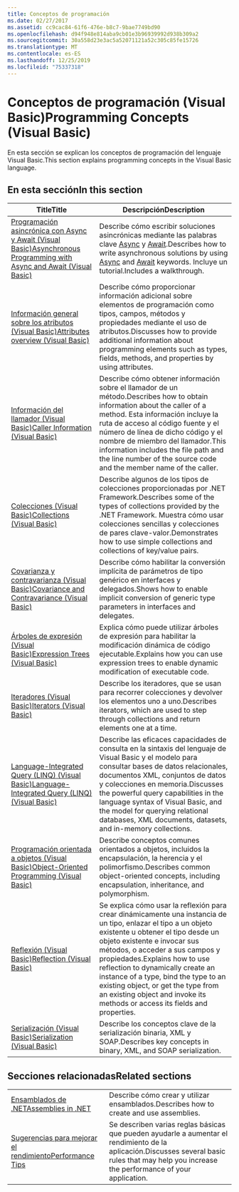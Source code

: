 ```yaml
---
title: Conceptos de programación
ms.date: 02/27/2017
ms.assetid: cc9cac84-61f6-476e-b8c7-9bae7749bd90
ms.openlocfilehash: d94f948e814aba9cb01e3b96939992d938b309a2
ms.sourcegitcommit: 30a558d23e3ac5a52071121a52c305c85fe15726
ms.translationtype: MT
ms.contentlocale: es-ES
ms.lasthandoff: 12/25/2019
ms.locfileid: "75337318"
---
```

# <a name="programming-concepts-visual-basic"></a><span data-ttu-id="14397-102">Conceptos de programación (Visual Basic)</span><span class="sxs-lookup"><span data-stu-id="14397-102">Programming Concepts (Visual Basic)</span></span>

<span data-ttu-id="14397-103">En esta sección se explican los conceptos de programación del lenguaje Visual Basic.</span><span class="sxs-lookup"><span data-stu-id="14397-103">This section explains programming concepts in the Visual Basic language.</span></span>

## <a name="in-this-section"></a><span data-ttu-id="14397-104">En esta sección</span><span class="sxs-lookup"><span data-stu-id="14397-104">In this section</span></span>

|<span data-ttu-id="14397-105">Title</span><span class="sxs-lookup"><span data-stu-id="14397-105">Title</span></span>|<span data-ttu-id="14397-106">Descripción</span><span class="sxs-lookup"><span data-stu-id="14397-106">Description</span></span>|
|-----------|-----------------|
|[<span data-ttu-id="14397-107">Programación asincrónica con Async y Await (Visual Basic)</span><span class="sxs-lookup"><span data-stu-id="14397-107">Asynchronous Programming with Async and Await (Visual Basic)</span></span>](../../../visual-basic/programming-guide/concepts/async/index.md)|<span data-ttu-id="14397-108">Describe cómo escribir soluciones asincrónicas mediante las palabras clave [Async](../../../visual-basic/language-reference/modifiers/async.md) y [Await](../../../visual-basic/language-reference/operators/await-operator.md).</span><span class="sxs-lookup"><span data-stu-id="14397-108">Describes how to write asynchronous solutions by using [Async](../../../visual-basic/language-reference/modifiers/async.md) and [Await](../../../visual-basic/language-reference/operators/await-operator.md) keywords.</span></span> <span data-ttu-id="14397-109">Incluye un tutorial.</span><span class="sxs-lookup"><span data-stu-id="14397-109">Includes a walkthrough.</span></span>|
|[<span data-ttu-id="14397-110">Información general sobre los atributos (Visual Basic)</span><span class="sxs-lookup"><span data-stu-id="14397-110">Attributes overview (Visual Basic)</span></span>](../../../visual-basic/programming-guide/concepts/attributes/index.md)|<span data-ttu-id="14397-111">Describe cómo proporcionar información adicional sobre elementos de programación como tipos, campos, métodos y propiedades mediante el uso de atributos.</span><span class="sxs-lookup"><span data-stu-id="14397-111">Discusses how to provide additional information about programming elements such as types, fields, methods, and properties by using attributes.</span></span>|
|[<span data-ttu-id="14397-112">Información del llamador (Visual Basic)</span><span class="sxs-lookup"><span data-stu-id="14397-112">Caller Information (Visual Basic)</span></span>](../../../visual-basic/programming-guide/concepts/caller-information.md)|<span data-ttu-id="14397-113">Describe cómo obtener información sobre el llamador de un método.</span><span class="sxs-lookup"><span data-stu-id="14397-113">Describes how to obtain information about the caller of a method.</span></span> <span data-ttu-id="14397-114">Esta información incluye la ruta de acceso al código fuente y el número de línea de dicho código y el nombre de miembro del llamador.</span><span class="sxs-lookup"><span data-stu-id="14397-114">This information includes the file path and the line number of the source code and the member name of the caller.</span></span>|
|[<span data-ttu-id="14397-115">Colecciones (Visual Basic)</span><span class="sxs-lookup"><span data-stu-id="14397-115">Collections (Visual Basic)</span></span>](../../../visual-basic/programming-guide/concepts/collections.md)|<span data-ttu-id="14397-116">Describe algunos de los tipos de colecciones proporcionadas por .NET Framework.</span><span class="sxs-lookup"><span data-stu-id="14397-116">Describes some of the types of collections provided by the .NET Framework.</span></span> <span data-ttu-id="14397-117">Muestra cómo usar colecciones sencillas y colecciones de pares clave-valor.</span><span class="sxs-lookup"><span data-stu-id="14397-117">Demonstrates how to use simple collections and collections of key/value pairs.</span></span>|
|[<span data-ttu-id="14397-118">Covarianza y contravarianza (Visual Basic)</span><span class="sxs-lookup"><span data-stu-id="14397-118">Covariance and Contravariance (Visual Basic)</span></span>](../../../visual-basic/programming-guide/concepts/covariance-contravariance/index.md)|<span data-ttu-id="14397-119">Describe cómo habilitar la conversión implícita de parámetros de tipo genérico en interfaces y delegados.</span><span class="sxs-lookup"><span data-stu-id="14397-119">Shows how to enable implicit conversion of generic type parameters in interfaces and delegates.</span></span>|
|[<span data-ttu-id="14397-120">Árboles de expresión (Visual Basic)</span><span class="sxs-lookup"><span data-stu-id="14397-120">Expression Trees (Visual Basic)</span></span>](../../../visual-basic/programming-guide/concepts/expression-trees/index.md)|<span data-ttu-id="14397-121">Explica cómo puede utilizar árboles de expresión para habilitar la modificación dinámica de código ejecutable.</span><span class="sxs-lookup"><span data-stu-id="14397-121">Explains how you can use expression trees to enable dynamic modification of executable code.</span></span>|
|[<span data-ttu-id="14397-122">Iteradores (Visual Basic)</span><span class="sxs-lookup"><span data-stu-id="14397-122">Iterators (Visual Basic)</span></span>](../../../visual-basic/programming-guide/concepts/iterators.md)|<span data-ttu-id="14397-123">Describe los iteradores, que se usan para recorrer colecciones y devolver los elementos uno a uno.</span><span class="sxs-lookup"><span data-stu-id="14397-123">Describes iterators, which are used to step through collections and return elements one at a time.</span></span>|
|[<span data-ttu-id="14397-124">Language-Integrated Query (LINQ) (Visual Basic)</span><span class="sxs-lookup"><span data-stu-id="14397-124">Language-Integrated Query (LINQ) (Visual Basic)</span></span>](../../../visual-basic/programming-guide/concepts/linq/index.md)|<span data-ttu-id="14397-125">Describe las eficaces capacidades de consulta en la sintaxis del lenguaje de Visual Basic y el modelo para consultar bases de datos relacionales, documentos XML, conjuntos de datos y colecciones en memoria.</span><span class="sxs-lookup"><span data-stu-id="14397-125">Discusses the powerful query capabilities in the language syntax of Visual Basic, and the model for querying relational databases, XML documents, datasets, and in-memory collections.</span></span>|
|[<span data-ttu-id="14397-126">Programación orientada a objetos (Visual Basic)</span><span class="sxs-lookup"><span data-stu-id="14397-126">Object-Oriented Programming (Visual Basic)</span></span>](../../../visual-basic/programming-guide/concepts/object-oriented-programming.md)|<span data-ttu-id="14397-127">Describe conceptos comunes orientados a objetos, incluidos la encapsulación, la herencia y el polimorfismo.</span><span class="sxs-lookup"><span data-stu-id="14397-127">Describes common object-oriented concepts, including encapsulation, inheritance, and polymorphism.</span></span>|
|[<span data-ttu-id="14397-128">Reflexión (Visual Basic)</span><span class="sxs-lookup"><span data-stu-id="14397-128">Reflection (Visual Basic)</span></span>](../../../visual-basic/programming-guide/concepts/reflection.md)|<span data-ttu-id="14397-129">Se explica cómo usar la reflexión para crear dinámicamente una instancia de un tipo, enlazar el tipo a un objeto existente u obtener el tipo desde un objeto existente e invocar sus métodos, o acceder a sus campos y propiedades.</span><span class="sxs-lookup"><span data-stu-id="14397-129">Explains how to use reflection to dynamically create an instance of a type, bind the type to an existing object, or get the type from an existing object and invoke its methods or access its fields and properties.</span></span>|
|[<span data-ttu-id="14397-130">Serialización (Visual Basic)</span><span class="sxs-lookup"><span data-stu-id="14397-130">Serialization (Visual Basic)</span></span>](../../../visual-basic/programming-guide/concepts/serialization/index.md)|<span data-ttu-id="14397-131">Describe los conceptos clave de la serialización binaria, XML y SOAP.</span><span class="sxs-lookup"><span data-stu-id="14397-131">Describes key concepts in binary, XML, and SOAP serialization.</span></span>|

## <a name="related-sections"></a><span data-ttu-id="14397-132">Secciones relacionadas</span><span class="sxs-lookup"><span data-stu-id="14397-132">Related sections</span></span>

|||
|---|---|
|[<span data-ttu-id="14397-133">Ensamblados de .NET</span><span class="sxs-lookup"><span data-stu-id="14397-133">Assemblies in .NET</span></span>](../../../standard/assembly/index.md)|<span data-ttu-id="14397-134">Describe cómo crear y utilizar ensamblados.</span><span class="sxs-lookup"><span data-stu-id="14397-134">Describes how to create and use assemblies.</span></span>|
|[<span data-ttu-id="14397-135">Sugerencias para mejorar el rendimiento</span><span class="sxs-lookup"><span data-stu-id="14397-135">Performance Tips</span></span>](../../../framework/performance/performance-tips.md) | <span data-ttu-id="14397-136">Se describen varias reglas básicas que pueden ayudarle a aumentar el rendimiento de la aplicación.</span><span class="sxs-lookup"><span data-stu-id="14397-136">Discusses several basic rules that may help you increase the performance of your application.</span></span>|
